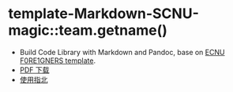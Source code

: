 # template-Markdown-SCNU-magic::team.getname()

* Build Code Library with Markdown and Pandoc, base on [ECNU F0RE1GNERS template](https://github.com/F0RE1GNERS/template).
* [PDF 下载](https://github.com/jzcrq/template-Markdown-SCNU-magic-team.getname-/raw/gh-pages/template.pdf)
* [使用指北](https://xcpcio.com/code-library/code-library-build/#markdown-ecnu-f0re1gners)
